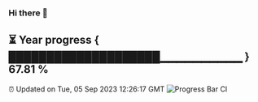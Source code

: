 ### Hi there 👋
⏳ Year progress { ████████████████████▁▁▁▁▁▁▁▁▁▁ } 67.81 %
---
⏰ Updated on Tue, 05 Sep 2023 12:26:17 GMT
![Progress Bar CI](https://github.com/liununu/liununu/workflows/Progress%20Bar%20CI/badge.svg)
